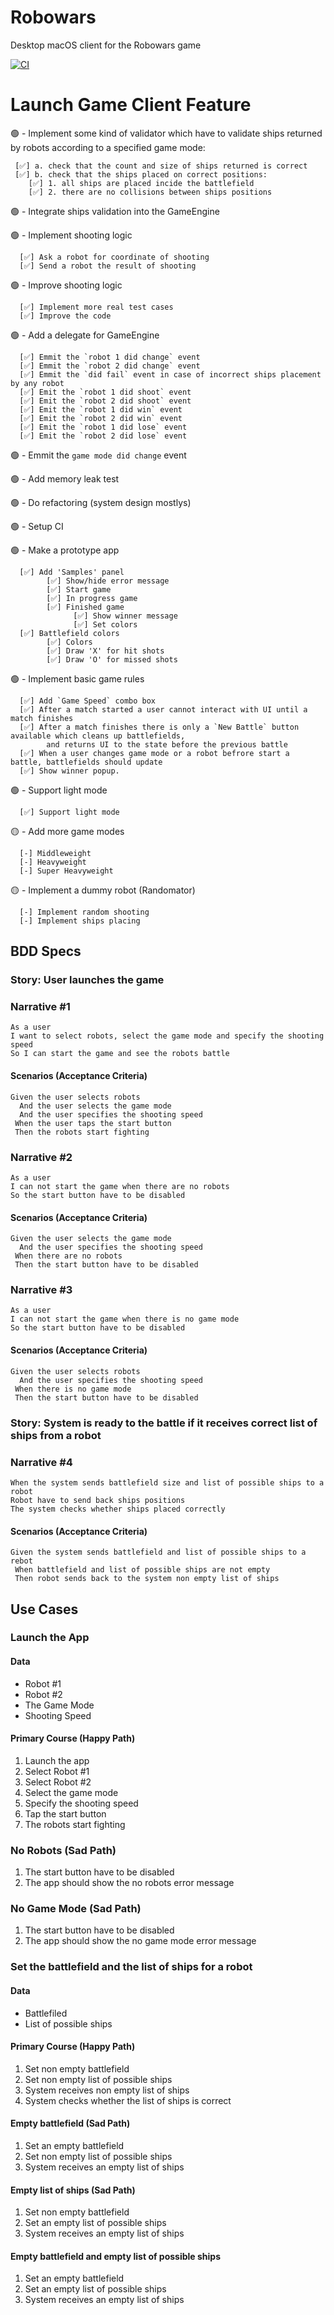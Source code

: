 # Robowars
Desktop macOS client for the Robowars game

[![CI](https://github.com/VMironiuk/Robowars/actions/workflows/CI.yml/badge.svg)](https://github.com/VMironiuk/Robowars/actions/workflows/CI.yml)

# Launch Game Client Feature

🟢 - Implement some kind of validator which have to validate ships returned by robots according to a specified game mode:

     [✅] a. check that the count and size of ships returned is correct
     [✅] b. check that the ships placed on correct positions:
        [✅] 1. all ships are placed incide the battlefield
        [✅] 2. there are no collisions between ships positions

🟢 - Integrate ships validation into the GameEngine

🟢 - Implement shooting logic

      [✅] Ask a robot for coordinate of shooting
      [✅] Send a robot the result of shooting

🟢 - Improve shooting logic

      [✅] Implement more real test cases
      [✅] Improve the code

🟢 - Add a delegate for GameEngine

      [✅] Emmit the `robot 1 did change` event
      [✅] Emmit the `robot 2 did change` event
      [✅] Emmit the `did fail` event in case of incorrect ships placement by any robot
      [✅] Emit the `robot 1 did shoot` event
      [✅] Emit the `robot 2 did shoot` event
      [✅] Emit the `robot 1 did win` event
      [✅] Emit the `robot 2 did win` event
      [✅] Emit the `robot 1 did lose` event
      [✅] Emit the `robot 2 did lose` event

🟢 - Emmit the `game mode did change` event

🟢 - Add memory leak test

🟢 - Do refactoring (system design mostlys)

🟢 - Setup CI

🟢 - Make a prototype app

      [✅] Add 'Samples' panel
            [✅] Show/hide error message
            [✅] Start game
            [✅] In progress game
            [✅] Finished game
                  [✅] Show winner message
                  [✅] Set colors
      [✅] Battlefield colors
            [✅] Colors
            [✅] Draw 'X' for hit shots
            [✅] Draw 'O' for missed shots

🟢 - Implement basic game rules

      [✅] Add `Game Speed` combo box
      [✅] After a match started a user cannot interact with UI until a match finishes
      [✅] After a match finishes there is only a `New Battle` button available which cleans up battlefields,
            and returns UI to the state before the previous battle
      [✅] When a user changes game mode or a robot befrore start a battle, battlefields should update
      [✅] Show winner popup.

🟢 - Support light mode

      [✅] Support light mode

🟡 - Add more game modes

      [-] Middleweight
      [-] Heavyweight
      [-] Super Heavyweight
      
🟡 - Implement a dummy robot (Randomator)

      [-] Implement random shooting
      [-] Implement ships placing

## BDD Specs

### Story: User launches the game

### Narrative #1

```
As a user
I want to select robots, select the game mode and specify the shooting speed
So I can start the game and see the robots battle
```

#### Scenarios (Acceptance Criteria)
```
Given the user selects robots
  And the user selects the game mode
  And the user specifies the shooting speed
 When the user taps the start button
 Then the robots start fighting  
```

### Narrative #2

```
As a user
I can not start the game when there are no robots
So the start button have to be disabled
```

#### Scenarios (Acceptance Criteria)

```
Given the user selects the game mode
  And the user specifies the shooting speed
 When there are no robots
 Then the start button have to be disabled 
```

### Narrative #3

```
As a user
I can not start the game when there is no game mode
So the start button have to be disabled
```

#### Scenarios (Acceptance Criteria)

```
Given the user selects robots
  And the user specifies the shooting speed
 When there is no game mode
 Then the start button have to be disabled 
```

### Story: System is ready to the battle if it receives correct list of ships from a robot

### Narrative #4

```
When the system sends battlefield size and list of possible ships to a robot
Robot have to send back ships positions
The system checks whether ships placed correctly
```

#### Scenarios (Acceptance Criteria)

```
Given the system sends battlefield and list of possible ships to a rebot
 When battlefield and list of possible ships are not empty
 Then robot sends back to the system non empty list of ships
```

## Use Cases

### Launch the App

#### Data

* Robot #1
* Robot #2
* The Game Mode
* Shooting Speed

#### Primary Course (Happy Path)
1. Launch the app
2. Select Robot #1
3. Select Robot #2
4. Select the game mode
5. Specify the shooting speed
6. Tap the start button
7. The robots start fighting

### No Robots (Sad Path)
1. The start button have to be disabled
2. The app should show the no robots error message

### No Game Mode (Sad Path)
1. The start button have to be disabled
2. The app should show the no game mode error message

### Set the battlefield and the list of ships for a robot

#### Data

* Battlefiled
* List of possible ships

#### Primary Course (Happy Path)
1. Set non empty battlefield
2. Set non empty list of possible ships
3. System receives non empty list of ships
4. System checks whether the list of ships is correct

#### Empty battlefield (Sad Path)
1. Set an empty battlefield
2. Set non empty list of possible ships
3. System receives an empty list of ships

#### Empty list of ships (Sad Path)
1. Set non empty battlefield
2. Set an empty list of possible ships
3. System receives an empty list of ships

#### Empty battlefield and empty list of possible ships
1. Set an empty battlefield
2. Set an empty list of possible ships
3. System receives an empty list of ships
